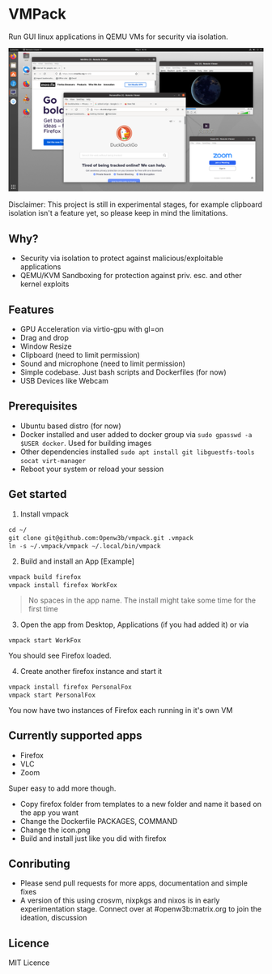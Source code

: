 # VMPack

Run GUI linux applications in QEMU VMs for security via isolation.

![vmpack screenshot 1](./docs/screenshots/full.png)

Disclaimer: This project is still in experimental stages, for example clipboard isolation isn't a feature yet, so please keep in mind the limitations.

## Why?

- Security via isolation to protect against malicious/exploitable applications
- QEMU/KVM Sandboxing for protection against priv. esc. and other kernel exploits

## Features

- GPU Acceleration via virtio-gpu with gl=on
- Drag and drop
- Window Resize
- Clipboard (need to limit permission)
- Sound and microphone (need to limit permission)
- Simple codebase. Just bash scripts and Dockerfiles (for now)
- USB Devices like Webcam

## Prerequisites
- Ubuntu based distro (for now)
- Docker installed and user added to docker group via `sudo gpasswd -a $USER docker`. Used for building images
- Other dependencies installed `sudo apt install git libguestfs-tools socat virt-manager`
- Reboot your system or reload your session

## Get started

1. Install vmpack
```
cd ~/
git clone git@github.com:Openw3b/vmpack.git .vmpack
ln -s ~/.vmpack/vmpack ~/.local/bin/vmpack
```

2. Build and install an App [Example]
```
vmpack build firefox
vmpack install firefox WorkFox
```

> No spaces in the app name.
> The install might take some time for the first time

3. Open the app from Desktop, Applications (if you had added it) or via

```
vmpack start WorkFox
```

You should see Firefox loaded.

4. Create another firefox instance and start it

```
vmpack install firefox PersonalFox
vmpack start PersonalFox
```

You now have two instances of Firefox each running in it's own VM

## Currently supported apps

- Firefox
- VLC
- Zoom

Super easy to add more though. 
- Copy firefox folder from templates to a new folder and name it based on the app you want
- Change the Dockerfile PACKAGES, COMMAND
- Change the icon.png
- Build and install just like you did with firefox

## Conributing

- Please send pull requests for more apps, documentation and simple fixes
- A version of this using crosvm, nixpkgs and nixos is in early experimentation stage. Connect over at #openw3b:matrix.org to join the ideation, discussion

## Licence

MIT Licence
